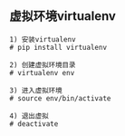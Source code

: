 ## 虚拟环境virtualenv

```
1) 安装virtualenv
# pip install virtualenv

2) 创建虚拟环境目录
# virtualenv env

3) 进入虚拟环境
# source env/bin/activate

4) 退出虚拟
# deactivate
``` 

